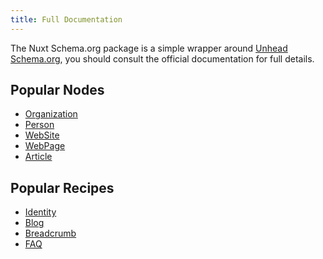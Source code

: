 ```yaml
---
title: Full Documentation
---
```


The Nuxt Schema.org package is a simple wrapper around [Unhead Schema.org](https://unhead.unjs.io/schema-org/recipes/identity), you should consult
the official documentation for full details.

## Popular Nodes

- [Organization](https://unhead.unjs.io/docs/nuxt/schema-org/api/schema/organization)
- [Person](https://unhead.unjs.io/docs/nuxt/schema-org/api/schema/person)
- [WebSite](https://unhead.unjs.io/docs/typescript/schema-org/api/schema/website)
- [WebPage](https://unhead.unjs.io/docs/typescript/schema-org/api/schema/webpage)
- [Article](https://unhead.unjs.io/docs/nuxt/schema-org/api/schema/article)

## Popular Recipes

- [Identity](https://unhead.unjs.io/schema-org/recipes/identity)
- [Blog](https://unhead.unjs.io/schema-org/recipes/blog)
- [Breadcrumb](https://unhead.unjs.io/docs/typescript/schema-org/guides/recipes/breadcrumbs)
- [FAQ](https://unhead.unjs.io/schema-org/recipes/faq)
